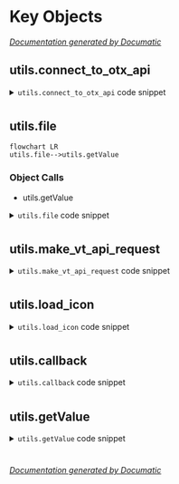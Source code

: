 # Key Objects

[_Documentation generated by Documatic_](https://www.documatic.com)

<!---Documatic-section-utils.connect_to_otx_api-start--->
## utils.connect_to_otx_api

<!---Documatic-section-connect_to_otx_api-start--->
<!---Documatic-block-utils.connect_to_otx_api-start--->
<details>
	<summary><code>utils.connect_to_otx_api</code> code snippet</summary>

```python
def connect_to_otx_api(api_key: str):
    try:
        otx = OTXv2(api_key)
        return otx
    except Exception as e:
        return e
```
</details>
<!---Documatic-block-utils.connect_to_otx_api-end--->
<!---Documatic-section-connect_to_otx_api-end--->

# #
<!---Documatic-section-utils.connect_to_otx_api-end--->

<!---Documatic-section-utils.file-start--->
## utils.file

<!---Documatic-section-file-start--->
```mermaid
flowchart LR
utils.file-->utils.getValue
```

### Object Calls

* utils.getValue

<!---Documatic-block-utils.file-start--->
<details>
	<summary><code>utils.file</code> code snippet</summary>

```python
def file(otx, hash):
    try:
        alerts = []
        hash_type = IndicatorTypes.FILE_HASH_MD5
        if len(hash) == 64:
            hash_type = IndicatorTypes.FILE_HASH_SHA256
        if len(hash) == 40:
            hash_type = IndicatorTypes.FILE_HASH_SHA1
        result = otx.get_indicator_details_full(hash_type, hash)
        avg = getValue(result, ['analysis', 'analysis', 'plugins', 'avg', 'results', 'detection'])
        if avg:
            alerts.append({'avg': avg})
        clamav = getValue(result, ['analysis', 'analysis', 'plugins', 'clamav', 'results', 'detection'])
        if clamav:
            alerts.append({'clamav': clamav})
        avast = getValue(result, ['analysis', 'analysis', 'plugins', 'avast', 'results', 'detection'])
        if avast:
            alerts.append({'avast': avast})
        microsoft = getValue(result, ['analysis', 'analysis', 'plugins', 'cuckoo', 'result', 'virustotal', 'scans', 'Microsoft', 'result'])
        if microsoft:
            alerts.append({'microsoft': microsoft})
        symantec = getValue(result, ['analysis', 'analysis', 'plugins', 'cuckoo', 'result', 'virustotal', 'scans', 'Symantec', 'result'])
        if symantec:
            alerts.append({'symantec': symantec})
        kaspersky = getValue(result, ['analysis', 'analysis', 'plugins', 'cuckoo', 'result', 'virustotal', 'scans', 'Kaspersky', 'result'])
        if kaspersky:
            alerts.append({'kaspersky': kaspersky})
        suricata = getValue(result, ['analysis', 'analysis', 'plugins', 'cuckoo', 'result', 'suricata', 'rules', 'name'])
        if suricata and 'trojan' in str(suricata).lower():
            alerts.append({'suricata': suricata})
        return alerts
    except Exception as e:
        return e
```
</details>
<!---Documatic-block-utils.file-end--->
<!---Documatic-section-file-end--->

# #
<!---Documatic-section-utils.file-end--->

<!---Documatic-section-utils.make_vt_api_request-start--->
## utils.make_vt_api_request

<!---Documatic-section-make_vt_api_request-start--->
<!---Documatic-block-utils.make_vt_api_request-start--->
<details>
	<summary><code>utils.make_vt_api_request</code> code snippet</summary>

```python
def make_vt_api_request(url: str, api_key: str, search_params: dict):
    try:
        params = {'apikey': api_key}
        params.update(search_params)
        headers = {'User-Agent': 'Pockint v.1.0.0'}
        return requests.get(url, params=params, headers=headers)
    except Exception as e:
        return e
```
</details>
<!---Documatic-block-utils.make_vt_api_request-end--->
<!---Documatic-section-make_vt_api_request-end--->

# #
<!---Documatic-section-utils.make_vt_api_request-end--->

<!---Documatic-section-utils.load_icon-start--->
## utils.load_icon

<!---Documatic-section-load_icon-start--->
<!---Documatic-block-utils.load_icon-start--->
<details>
	<summary><code>utils.load_icon</code> code snippet</summary>

```python
def load_icon():
    icondata = base64.b64decode(icon)
    tempFile = tempfile.gettempdir() + 'icon.ico'
    iconfile = open(tempFile, 'wb')
    iconfile.write(icondata)
    iconfile.close()
    return tempFile
```
</details>
<!---Documatic-block-utils.load_icon-end--->
<!---Documatic-section-load_icon-end--->

# #
<!---Documatic-section-utils.load_icon-end--->

<!---Documatic-section-utils.callback-start--->
## utils.callback

<!---Documatic-section-callback-start--->
<!---Documatic-block-utils.callback-start--->
<details>
	<summary><code>utils.callback</code> code snippet</summary>

```python
def callback(url):
    webbrowser.open_new(url)
```
</details>
<!---Documatic-block-utils.callback-end--->
<!---Documatic-section-callback-end--->

# #
<!---Documatic-section-utils.callback-end--->

<!---Documatic-section-utils.getValue-start--->
## utils.getValue

<!---Documatic-section-getValue-start--->
<!---Documatic-block-utils.getValue-start--->
<details>
	<summary><code>utils.getValue</code> code snippet</summary>

```python
def getValue(results, keys):
    try:
        if type(keys) is list and len(keys) > 0:
            if type(results) is dict:
                key = keys.pop(0)
                if key in results:
                    return getValue(results[key], keys)
                else:
                    return None
            elif type(results) is list and len(results) > 0:
                return getValue(results[0], keys)
            else:
                return results
        else:
            return results
    except Exception as e:
        return e
```
</details>
<!---Documatic-block-utils.getValue-end--->
<!---Documatic-section-getValue-end--->

# #
<!---Documatic-section-utils.getValue-end--->

[_Documentation generated by Documatic_](https://www.documatic.com)